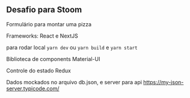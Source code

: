## Desafio para Stoom
Formulário para montar uma pizza

Frameworks: React e NextJS

para rodar local ```yarn dev``` ou ```yarn build``` e ```yarn start```

Biblioteca de components Material-UI

Controle do estado Redux

Dados mockados no arquivo db.json, e server para api https://my-json-server.typicode.com/
